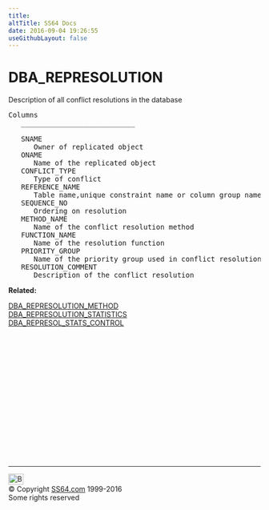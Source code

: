 ```yaml
---
title:
altTitle: SS64 Docs
date: 2016-09-04 19:26:55
useGithubLayout: false
---
```

<!-- #BeginLibraryItem "/Library/head_orad.lbi" --><!-- #EndLibraryItem --><h1>DBA_REPRESOLUTION </h1><p> Description of all conflict resolutions in the database </p> 
 
<pre>Columns
   ___________________________
 
   SNAME
      Owner of replicated object
   ONAME
      Name of the replicated object
   CONFLICT_TYPE
      Type of conflict 
   REFERENCE_NAME
      Table name,unique constraint name or column group name
   SEQUENCE_NO
      Ordering on resolution
   METHOD_NAME
      Name of the conflict resolution method
   FUNCTION_NAME
      Name of the resolution function
   PRIORITY_GROUP
      Name of the priority group used in conflict resolution
   RESOLUTION_COMMENT
      Description of the conflict resolution</pre>
<p><b>Related:</b></p>
<p><a href="DBA_REPRESOLUTION_METHOD.html">DBA_REPRESOLUTION_METHOD</a><br>
<a href="DBA_REPRESOLUTION_STATISTICS.html">DBA_REPRESOLUTION_STATISTICS</a><br>
<a href="DBA_REPRESOL_STATS_CONTROL.html">DBA_REPRESOL_STATS_CONTROL</a></p><!-- #BeginLibraryItem "/Library/foot_orad.lbi" --><p>
<!-- oracle-footer -->
<ins class="adsbygoogle" style="display:inline-block;width:300px;height:250px" data-ad-client="ca-pub-6140977852749469" data-ad-slot="4275490898"></ins>
<script>
(adsbygoogle = window.adsbygoogle || []).push({});
</script></p>
<hr>
<div id="bl" class="footer"><a href="DBA_REPRESOLUTION.html#"><img src="../images/top.png" width="30" height="22" alt="Back to the Top"></a></div>
<div id="br" class="footer, tagline">© Copyright <a href="http://ss64.com/">SS64.com</a> 1999-2016<br>
Some rights reserved</div>
<!-- #EndLibraryItem -->

